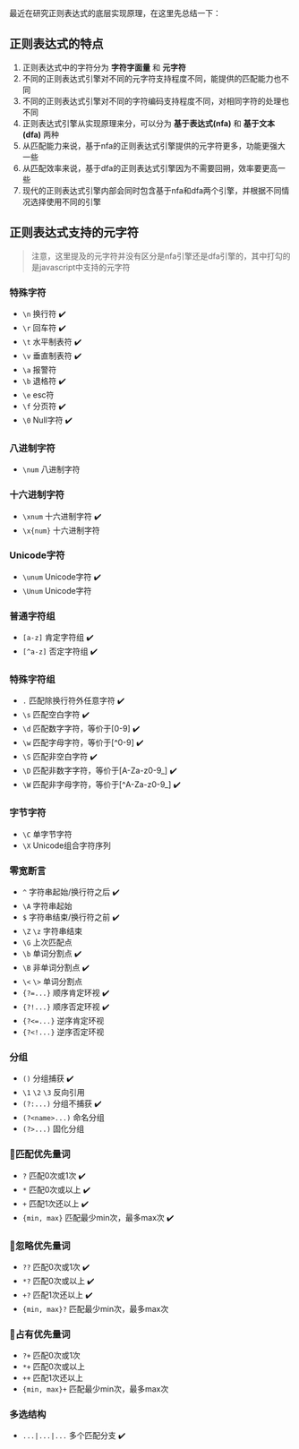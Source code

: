 最近在研究正则表达式的底层实现原理，在这里先总结一下：


## 正则表达式的特点

1. 正则表达式中的字符分为 **字符字面量** 和 **元字符**
2. 不同的正则表达式引擎对不同的元字符支持程度不同，能提供的匹配能力也不同
3. 不同的正则表达式引擎对不同的字符编码支持程度不同，对相同字符的处理也不同
4. 正则表达式引擎从实现原理来分，可以分为 **基于表达式(nfa)** 和 **基于文本(dfa)** 两种
5. 从匹配能力来说，基于nfa的正则表达式引擎提供的元字符更多，功能更强大一些
6. 从匹配效率来说，基于dfa的正则表达式引擎因为不需要回朔，效率要更高一些
7. 现代的正则表达式引擎内部会同时包含基于nfa和dfa两个引擎，并根据不同情况选择使用不同的引擎

## 正则表达式支持的元字符
> 注意，这里提及的元字符并没有区分是nfa引擎还是dfa引擎的，其中打勾的是javascript中支持的元字符

### 特殊字符
* `\n` 换行符 ✔️
* `\r` 回车符 ✔️
* `\t` 水平制表符 ✔️
* `\v` 垂直制表符 ✔️
* `\a` 报警符
* `\b` 退格符 ✔️
* `\e` esc符
* `\f` 分页符 ✔️
* `\0` Null字符 ✔️

### 八进制字符
* `\num` 八进制字符

### 十六进制字符
* `\xnum` 十六进制字符 ✔️
* `\x{num}` 十六进制字符

### Unicode字符
* `\unum` Unicode字符 ✔️
* `\Unum` Unicode字符

### 普通字符组
* `[a-z]` 肯定字符组 ✔️
* `[^a-z]` 否定字符组 ✔️

### 特殊字符组
* `.` 匹配除换行符外任意字符 ✔️
* `\s` 匹配空白字符 ✔️
* `\d` 匹配数字字符，等价于[0-9] ✔️
* `\w` 匹配字母字符，等价于[^0-9] ✔️
* `\S` 匹配非空白字符 ✔️
* `\D` 匹配非数字字符，等价于[A-Za-z0-9_] ✔️
* `\W` 匹配非字母字符，等价于[^A-Za-z0-9_] ✔️

### 字节字符
* `\C` 单字节字符
* `\X` Unicode组合字符序列

### 零宽断言
* `^` 字符串起始/换行符之后 ✔️
* `\A` 字符串起始
* `$` 字符串结束/换行符之前 ✔️
* `\Z` `\z` 字符串结束
* `\G` 上次匹配点
* `\b` 单词分割点 ✔️
* `\B` 非单词分割点 ✔️
* `\<` `\>` 单词分割点
* `{?=...}` 顺序肯定环视 ✔️
* `{?!...}` 顺序否定环视 ✔️
* `{?<=...}` 逆序肯定环视
* `{?<!...}` 逆序否定环视

### 分组
* `()` 分组捕获 ✔️
* `\1` `\2` `\3` 反向引用
* `(?:...)` 分组不捕获 ✔️
* `(?<name>...)` 命名分组
* `(?>...)` 固化分组

### 匹配优先量词
* `?` 匹配0次或1次 ✔️
* `*` 匹配0次或以上 ✔️
* `+` 匹配1次还以上 ✔️
* `{min, max}` 匹配最少min次，最多max次 ✔️

### 忽略优先量词
* `??` 匹配0次或1次 ✔️
* `*?` 匹配0次或以上 ✔️
* `+?` 匹配1次还以上 ✔️
* `{min, max}?` 匹配最少min次，最多max次

### 占有优先量词
* `?+` 匹配0次或1次
* `*+` 匹配0次或以上
* `++` 匹配1次还以上
* `{min, max}+` 匹配最少min次，最多max次

### 多选结构
* `...|...|...` 多个匹配分支 ✔️